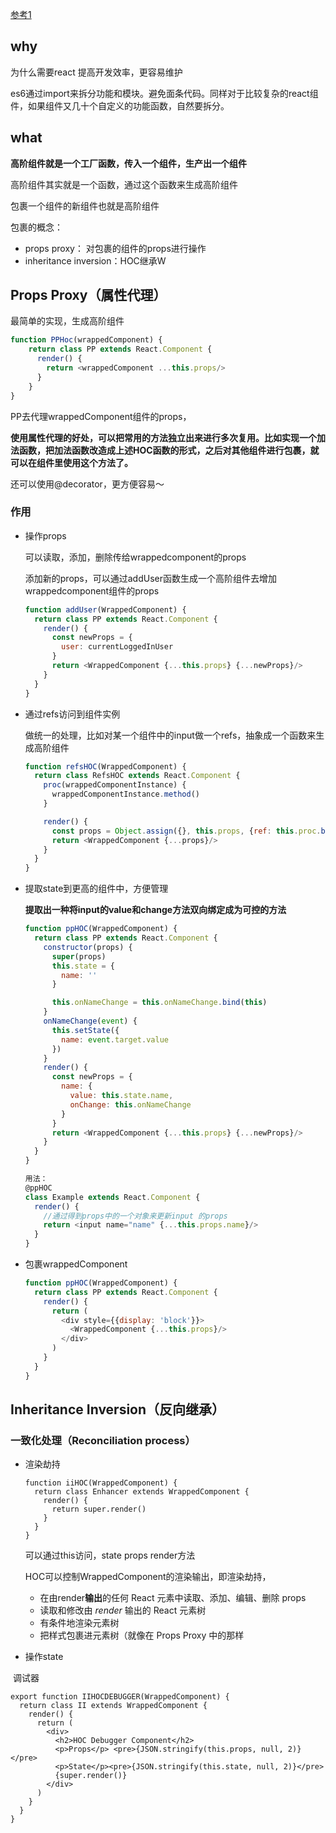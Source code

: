 [参考1](https://zhuanlan.zhihu.com/p/24776678)

## why

为什么需要react 提高开发效率，更容易维护

es6通过import来拆分功能和模块。避免面条代码。同样对于比较复杂的react组件，如果组件又几十个自定义的功能函数，自然要拆分。

## what

**高阶组件就是一个工厂函数，传入一个组件，生产出一个组件**

高阶组件其实就是一个函数，通过这个函数来生成高阶组件

包裹一个组件的新组件也就是高阶组件

包裹的概念：

* props proxy： 对包裹的组件的props进行操作
* inheritance inversion：HOC继承W

## Props Proxy（属性代理）

最简单的实现，生成高阶组件

```javascript
function PPHoc(wrappedComponent) {
	return class PP extends React.Component {
      render() {
        return <wrappedComponent ...this.props/>
      }
	}
}
```

PP去代理wrappedComponent组件的props，

**使用属性代理的好处，可以把常用的方法独立出来进行多次复用。比如实现一个加法函数，把加法函数改造成上述HOC函数的形式，之后对其他组件进行包裹，就可以在组件里使用这个方法了。**

还可以使用@decorator，更方便容易～

### 作用

* 操作props

  可以读取，添加，删除传给wrappedcomponent的props

  添加新的props，可以通过addUser函数生成一个高阶组件去增加wrappedcomponent组件的props

  ```javascript
  function addUser(WrappedComponent) {
    return class PP extends React.Component {
      render() {
        const newProps = {
          user: currentLoggedInUser
        }
        return <WrappedComponent {...this.props} {...newProps}/>
      }
    }
  }
  ```

* 通过refs访问到组件实例  

  做统一的处理，比如对某一个组件中的input做一个refs，抽象成一个函数来生成高阶组件

  ```javascript
  function refsHOC(WrappedComponent) {
    return class RefsHOC extends React.Component {
      proc(wrappedComponentInstance) {
        wrappedComponentInstance.method()
      }

      render() {
        const props = Object.assign({}, this.props, {ref: this.proc.bind(this)})
        return <WrappedComponent {...props}/>
      }
    }
  }
  ```

* 提取state到更高的组件中，方便管理

  **提取出一种将input的value和change方法双向绑定成为可控的方法**

  ```javascript
  function ppHOC(WrappedComponent) {
    return class PP extends React.Component {
      constructor(props) {
        super(props)
        this.state = {
          name: ''
        }

        this.onNameChange = this.onNameChange.bind(this)
      }
      onNameChange(event) {
        this.setState({
          name: event.target.value
        })
      }
      render() {
        const newProps = {
          name: {
            value: this.state.name,
            onChange: this.onNameChange
          }
        }
        return <WrappedComponent {...this.props} {...newProps}/>
      }
    }
  }

  用法：
  @ppHOC
  class Example extends React.Component {
    render() {
      //通过得到props中的一个对象来更新input 的props
      return <input name="name" {...this.props.name}/>
    }
  }
  ```

* 包裹wrappedComponent

  ```javascript
  function ppHOC(WrappedComponent) {
    return class PP extends React.Component {
      render() {
        return (
          <div style={{display: 'block'}}>
            <WrappedComponent {...this.props}/>
          </div>
        )
      }
    }
  }
  ```

## **Inheritance Inversion**（反向继承）

### 一致化处理（**Reconciliation process**）

* 渲染劫持

  ```
  function iiHOC(WrappedComponent) {
    return class Enhancer extends WrappedComponent {
      render() {
        return super.render()
      }
    }
  }
  ```

  可以通过this访问，state props render方法

  HOC可以控制WrappedComponent的渲染输出，即渲染劫持，

  * 在由render**输出**的任何 React 元素中读取、添加、编辑、删除 props
  * 读取和修改由 *render* 输出的 React 元素树
  * 有条件地渲染元素树
  * 把样式包裹进元素树（就像在 Props Proxy 中的那样

* 操作state

​          调试器

```
export function IIHOCDEBUGGER(WrappedComponent) {
  return class II extends WrappedComponent {
    render() {
      return (
        <div>
          <h2>HOC Debugger Component</h2>
          <p>Props</p> <pre>{JSON.stringify(this.props, null, 2)}</pre>
          <p>State</p><pre>{JSON.stringify(this.state, null, 2)}</pre>
          {super.render()}
        </div>
      )
    }
  }
}
```